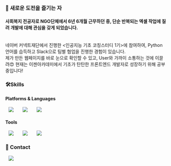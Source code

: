 <h3>🤗 새로운 도전을 즐기는 자</h3>

<h4>사회복지 전공자로 NGO단체에서 6년 6개월 근무하던 중, 단순 반복되는 엑셀 작업에 질려 개발에 대해 관심을 갖게 되었습니다.</h4>&nbsp;

<div>네이버 커넥트재단에서 진행한 <인공지능 기초 코칭스터디 1기>에 참여하여, Python언어를 습득하고 Slack으로 팀별 협업을 진행한 경험이 있습니다.</div>

<div>제가 만든 웹페이지를 바로 눈으로 확인할 수 있고, User와 가까이 소통하는 것에 이끌려😍
현재는 이젠아카데미에서 기초가 탄탄한 프론트엔드 개발자로 성장하기 위해 공부 중입니다!
</div>


<h3>🛠Skills</h3>
<h4>Platforms & Languages</h4>
<div>
<img src="https://img.shields.io/badge/HTML5-E34F26?style=flat-square&logo=HTML5&logoColor=white" style="height : auto; margin-left : 10px; margin-right : 10px;"/></a>&nbsp;
<img src="https://img.shields.io/badge/CSS3-1572B6?style=flat-square&logo=CSS3&logoColor=white" style="height : auto; margin-left : 10px; margin-right : 10px;"/></a>&nbsp;
<img src="https://img.shields.io/badge/JavaScript-F7DF1E?style=flat-square&logo=JavaScript&logoColor=white" style="height : auto; margin-left : 10px; margin-right : 10px;"/></a>&nbsp;
</div>

<h4>Tools</h4>

<img src="https://img.shields.io/badge/Git-F05032?style=flat-square&logo=Git&logoColor=white" style="height : auto; margin-left : 10px; margin-right : 10px;"/></a>&nbsp;
<img src="https://img.shields.io/badge/Jupyter-F37626?style=flat-square&logo=Jupyter&logoColor=white" style="height : auto; margin-left : 10px; margin-right : 10px;"/></a>&nbsp;
<img src="https://img.shields.io/badge/Slack-4A154B?style=flat-square&logo=Slack&logoColor=white" style="height : auto; margin-left : 10px; margin-right : 10px;"/></a>&nbsp;
</div>


<h3>👀 Contact</h3>
<a href="https://heodayeong@gmail.com">
    <img src="http://img.shields.io/badge/Gmail-03C75A?style=flat&logo=heodayeong@gmail.com&logoColor=white&link=https://heodayeong@gmail.com"
        style="height : auto; margin-left : 10px; margin-right : 10px;"/>
</a>